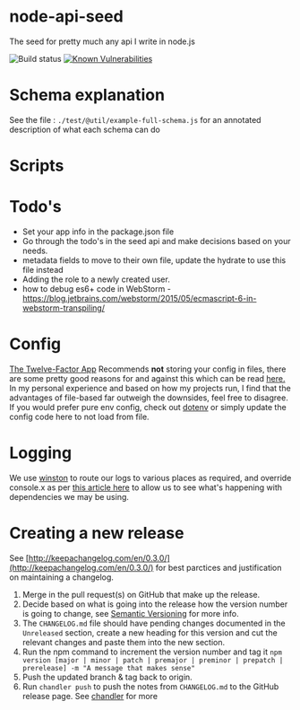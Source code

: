 # node-api-seed
The seed for pretty much any api I write in node.js

![Build status](https://travis-ci.org/eXigentCoder/node-api-seed.svg?branch=master)
[![Known Vulnerabilities](https://snyk.io/test/github/exigentcoder/node-api-seed/badge.svg)](https://snyk.io/test/github/exigentcoder/node-api-seed)

# Schema explanation

See the file : `./test/@util/example-full-schema.js` for an annotated description of what each schema can do

# Scripts

# Todo's
- Set your app info in the package.json file
- Go through the todo's in the seed api and make decisions based on your needs.
- metadata fields to move to their own file, update the hydrate to use this file instead
- Adding the role to a newly created user.
- how to debug es6+ code in WebStorm - https://blog.jetbrains.com/webstorm/2015/05/ecmascript-6-in-webstorm-transpiling/

# Config
[The Twelve-Factor App](https://12factor.net/config) Recommends **not** storing your config in files, there are some pretty good reasons for and against this which can be read [here.](https://gist.github.com/telent/9742059) In my personal experience and based on how my projects run, I find that the advantages of file-based far outweigh the downsides, feel free to disagree. If you would prefer pure env config, check out [dotenv](https://www.npmjs.com/package/dotenv) or simply update the config code here to not load from file.

# Logging
We use [winston](https://github.com/winstonjs/winston) to route our logs to various places as required, and override console.x as per [this article here](http://seanmonstar.com/post/56448644049/consolelog-all-the-things) to allow us to see what's happening with dependencies we may be using.

# Creating a new release

See [http://keepachangelog.com/en/0.3.0/](http://keepachangelog.com/en/0.3.0/) for best parctices and justification on maintaining a changelog.

1. Merge in the pull request(s) on GitHub that make up the release.
1. Decide based on what is going into the release how the version number is going to change, see [Semantic Versioning](http://semver.org/) for more info.
1. The `CHANGELOG.md` file should have pending changes documented in the `Unreleased` section, create a new heading for this version and cut the relevant changes and paste them into the new section.
1. Run the npm command to increment the version number and tag it `npm version [major | minor | patch | premajor | preminor | prepatch | prerelease] -m "A message that makes sense"`
1. Push the updated branch & tag back to origin.
1. Run `chandler push` to push the notes from `CHANGELOG.md` to the GitHub release page. See [chandler](https://github.com/mattbrictson/chandler) for more